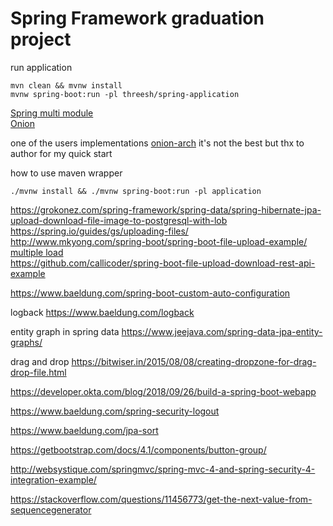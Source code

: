 # Spring Framework graduation project

run application
```
mvn clean && mvnw install
mvnw spring-boot:run -pl threesh/spring-application
```

[Spring multi module](https://spring.io/guides/gs/multi-module/) <br>
[Onion](https://dzone.com/articles/onion-architecture-is-interesting)

one of the users implementations
[onion-arch](https://github.com/splaw88/onion-architecture)
it's not the best but thx to author for my quick start

how to use maven wrapper
```
./mvnw install && ./mvnw spring-boot:run -pl application
```

https://grokonez.com/spring-framework/spring-data/spring-hibernate-jpa-upload-download-file-image-to-postgresql-with-lob <br>
https://spring.io/guides/gs/uploading-files/ <br>
http://www.mkyong.com/spring-boot/spring-boot-file-upload-example/ <br>
[multiple load](https://www.callicoder.com/spring-boot-file-upload-download-rest-api-example) <br>
https://github.com/callicoder/spring-boot-file-upload-download-rest-api-example 

https://www.baeldung.com/spring-boot-custom-auto-configuration

logback
https://www.baeldung.com/logback

entity graph in spring data
https://www.jeejava.com/spring-data-jpa-entity-graphs/

drag and drop
https://bitwiser.in/2015/08/08/creating-dropzone-for-drag-drop-file.html

https://developer.okta.com/blog/2018/09/26/build-a-spring-boot-webapp

https://www.baeldung.com/spring-security-logout

https://www.baeldung.com/jpa-sort

https://getbootstrap.com/docs/4.1/components/button-group/

http://websystique.com/springmvc/spring-mvc-4-and-spring-security-4-integration-example/

https://stackoverflow.com/questions/11456773/get-the-next-value-from-sequencegenerator